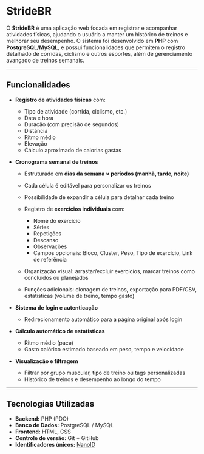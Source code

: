 # StrideBR

O **StrideBR** é uma aplicação web focada em registrar e acompanhar atividades físicas, ajudando o usuário a manter um histórico de treinos e melhorar seu desempenho.
O sistema foi desenvolvido em **PHP** com **PostgreSQL/MySQL**, e possui funcionalidades que permitem o registro detalhado de corridas, ciclismo e outros esportes, além de gerenciamento avançado de treinos semanais.

---

## Funcionalidades

* **Registro de atividades físicas** com:

  * Tipo de atividade (corrida, ciclismo, etc.)
  * Data e hora
  * Duração (com precisão de segundos)
  * Distância
  * Ritmo médio
  * Elevação
  * Cálculo aproximado de calorias gastas

* **Cronograma semanal de treinos**

  * Estruturado em **dias da semana × períodos (manhã, tarde, noite)**
  * Cada célula é editável para personalizar os treinos
  * Possibilidade de expandir a célula para detalhar cada treino
  * Registro de **exercícios individuais** com:

    * Nome do exercício
    * Séries
    * Repetições
    * Descanso
    * Observações
    * Campos opcionais: Bloco, Cluster, Peso, Tipo de exercício, Link de referência
  * Organização visual: arrastar/excluir exercícios, marcar treinos como concluídos ou planejados
  * Funções adicionais: clonagem de treinos, exportação para PDF/CSV, estatísticas (volume de treino, tempo gasto)

* **Sistema de login e autenticação**

  * Redirecionamento automático para a página original após login

* **Cálculo automático de estatísticas**

  * Ritmo médio (pace)
  * Gasto calórico estimado baseado em peso, tempo e velocidade

* **Visualização e filtragem**

  * Filtrar por grupo muscular, tipo de treino ou tags personalizadas
  * Histórico de treinos e desempenho ao longo do tempo

---

## Tecnologias Utilizadas

* **Backend:** PHP (PDO)
* **Banco de Dados:** PostgreSQL / MySQL
* **Frontend:** HTML, CSS
* **Controle de versão:** Git + GitHub
* **Identificadores únicos:** [NanoID](https://github.com/ai/nanoid)